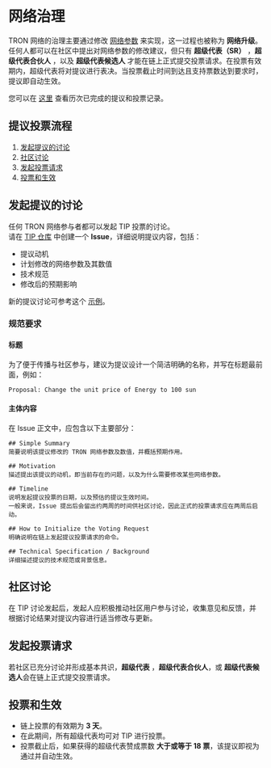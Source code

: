 # 网络治理

TRON 网络的治理主要通过修改 [网络参数](https://tronscan.org/#/sr/committee) 来实现，这一过程也被称为 **网络升级**。  
任何人都可以在社区中提出对网络参数的修改建议，但只有 **超级代表（SR）** ，**超级代表合伙人** ，以及 **超级代表候选人** 才能在链上正式提交投票请求。在投票有效期内，超级代表将对提议进行表决。当投票截止时间到达且支持票数达到要求时，提议即自动生效。

您可以在 [这里](https://github.com/tronprotocol/tips/tree/master/proposal) 查看历次已完成的提议和投票记录。



## 提议投票流程

1. [发起提议的讨论](#_3)  
2. [社区讨论](#_7)  
3. [发起投票请求](#_8)  
4. [投票和生效](#_9)  



## 发起提议的讨论

任何 TRON 网络参与者都可以发起 TIP 投票的讨论。  
请在 [TIP 仓库](https://github.com/tronprotocol/tips/issues) 中创建一个 **Issue**，详细说明提议内容，包括：

- 提议动机  
- 计划修改的网络参数及其数值  
- 技术规范  
- 修改后的预期影响  

新的提议讨论可参考这个 [示例](https://github.com/tronprotocol/tips/issues/789)。

### 规范要求

#### 标题
为了便于传播与社区参与，建议为提议设计一个简洁明确的名称，并写在标题最前面，例如：

```
Proposal: Change the unit price of Energy to 100 sun
```

#### 主体内容
在 Issue 正文中，应包含以下主要部分：

```
## Simple Summary
简要说明该提议修改的 TRON 网络参数及数值，并概括预期作用。

## Motivation
描述提出该提议的动机，即当前存在的问题，以及为什么需要修改某些网络参数。

## Timeline
说明发起提议投票的日期，以及预估的提议生效时间。
一般来说，Issue 提出后会留出约两周的时间供社区讨论，因此正式的投票请求应在两周后启动。

## How to Initialize the Voting Request
明确说明在链上发起提议投票请求的命令。

## Technical Specification / Background
详细描述提议的技术规范或背景信息。
```

## 社区讨论

在 TIP 讨论发起后，发起人应积极推动社区用户参与讨论，收集意见和反馈，并根据讨论结果对提议内容进行适当修改与更新。


## 发起投票请求

若社区已充分讨论并形成基本共识，**超级代表** ，**超级代表合伙人**，或 **超级代表候选人**会在链上正式提交投票请求。


## 投票和生效

- 链上投票的有效期为 **3 天**。  
- 在此期间，所有超级代表均可对 TIP 进行投票。  
- 投票截止后，如果获得的超级代表赞成票数 **大于或等于 18 票**，该提议即视为通过并自动生效。
